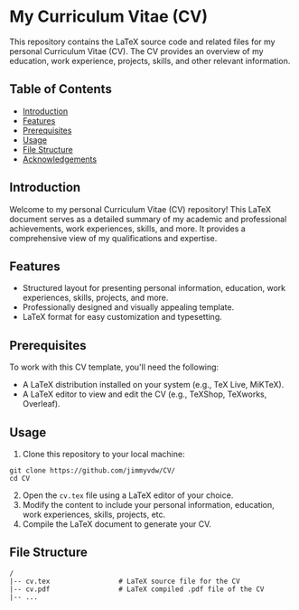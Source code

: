 # My Curriculum Vitae (CV)

This repository contains the LaTeX source code and related files for my personal Curriculum Vitae (CV). The CV provides an overview of my education, work experience, projects, skills, and other relevant information.

## Table of Contents

- [Introduction](#introduction)
- [Features](#features)
- [Prerequisites](#prerequisites)
- [Usage](#usage)
- [File Structure](#file-structure)
- [Acknowledgements](#acknowledgements)

## Introduction

Welcome to my personal Curriculum Vitae (CV) repository! This LaTeX document serves as a detailed summary of my academic and professional achievements, work experiences, skills, and more. It provides a comprehensive view of my qualifications and expertise.

## Features

- Structured layout for presenting personal information, education, work experiences, skills, projects, and more.
- Professionally designed and visually appealing template.
- LaTeX format for easy customization and typesetting.

## Prerequisites

To work with this CV template, you'll need the following:

- A LaTeX distribution installed on your system (e.g., TeX Live, MiKTeX).
- A LaTeX editor to view and edit the CV (e.g., TeXShop, TeXworks, Overleaf).

## Usage

1. Clone this repository to your local machine:

```
git clone https://github.com/jimmyvdw/CV/
cd CV
```

2. Open the `cv.tex` file using a LaTeX editor of your choice.
3. Modify the content to include your personal information, education, work experiences, skills, projects, etc.
4. Compile the LaTeX document to generate your CV.

## File Structure

```
/
|-- cv.tex                 # LaTeX source file for the CV
|-- cv.pdf                 # LaTeX compiled .pdf file of the CV
|-- ...
```
